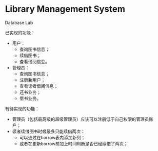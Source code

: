 # Library Management System
Database Lab

已实现的功能：

* 用户：
  * 查询图书信息；
  * 续借图书；
  * 查看借阅信息。
* 管理员：
  * 查询图书信息；
  * 注册新用户；
  * 查看读者借阅信息；
  * 还书业务；
  * 借书业务。



有待实现的功能：

* 管理员（包括最高级的超级管理员）应该可以注册低于自己权限的管理员账户；
* 读者续借图书时候最多只能续借两次：
  * 可以通过在borrow表内添加新列；
  * 或者在更新borrow前加上时间判断是否已经续借了两次；
